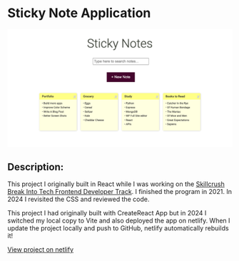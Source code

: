 # Sticky Note Application

<img src="./src/assets/screenshot.png" alt="screenshot of React Sticky Notes App" />

## Description:
This project I originally built in React while I was working on the [Skillcrush Break Into Tech Frontend Developer Track](https://skillcrush.com/break-into-tech-blueprint/). I finished the program in 2021. In 2024 I revisited the CSS and reviewed the code.

This project I had originally built with CreateReact App but in 2024 I switched my local copy to Vite and also deployed the app on netlify. When I update the project locally and push to GitHub, netlify automatically rebuilds it!

[View project on netlify](https://sticky-note-2024.netlify.app/)
